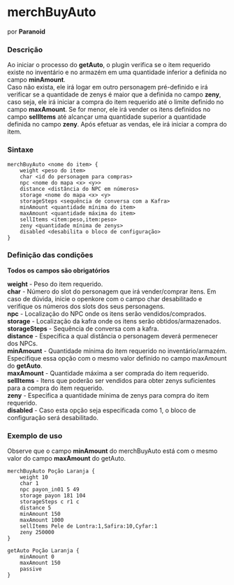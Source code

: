 # merchBuyAuto

por **Paranoid**

### Descrição

Ao iniciar o processo do **getAuto**, o plugin verifica se o item requerido existe no inventário e no armazém em uma quantidade inferior a definida no campo **minAmount**.  
Caso não exista, ele irá logar em outro personagem pré-definido e irá verificar se a quantidade de zenys é maior que a definida no campo **zeny**, caso seja, ele irá iniciar a compra do item requerido até o limite definido no campo **maxAmount**. Se for menor, ele irá vender os itens definidos no campo **sellItems** até alcançar uma quantidade superior a quantidade definida no campo **zeny**. Após efetuar as vendas, ele irá iniciar a compra do item.  



### Sintaxe
```
merchBuyAuto <nome do item> {
	weight <peso do item>
	char <id do personagem para compras>
	npc <nome do mapa <x> <y>>
	distance <distância do NPC em números>
	storage <nome do mapa <x> <y>
	storageSteps <sequência de conversa com a Kafra>
	minAmount <quantidade mínima do item>
	maxAmount <quantidade máxima do item>
	sellItems <item:peso,item:peso>
	zeny <quantidade mínima de zenys>
	disabled <desabilita o bloco de configuração>
}
```

### Definição das condições

**Todos os campos são obrigatórios**

**weight** - Peso do item requerido.  
**char** - Número do slot do personagem que irá vender/comprar itens. Em caso de dúvida, inicie o openkore com o campo char desabilitado e verifique os números dos slots dos seus personagens.  
**npc** - Localização do NPC onde os itens serão vendidos/comprados.  
**storage** - Localização da kafra onde os itens serão obtidos/armazenados.  
**storageSteps** - Sequência de conversa com a kafra.  
**distance** - Especifica a qual distância o personagem deverá permenecer dos NPCs.  
**minAmount** - Quantidade mínima do item requerido no inventário/armazém. Especifique essa opção com o mesmo valor definido no campo maxAmount do **getAuto**.  
**maxAmount** - Quantidade máxima a ser comprada do item requerido.  
**sellItems** - Itens que poderão ser vendidos para obter zenys suficientes para a compra do item requerido.  
**zeny** - Especifica a quantidade mínima de zenys para compra do item requerido.  
**disabled** - Caso esta opção seja especificada como 1, o bloco de configuração será desabilitado.  


### Exemplo de uso

Observe que o campo **minAmount** do merchBuyAuto está com o mesmo valor do campo **maxAmount** do getAuto.  

```
merchBuyAuto Poção Laranja {
	weight 10
	char 1
	npc payon_in01 5 49
	storage payon 181 104
	storageSteps c r1 c
	distance 5
	minAmount 150
	maxAmount 1000
	sellItems Pele de Lontra:1,Safira:10,Cyfar:1
	zeny 250000
}
```
```
getAuto Poção Laranja {
	minAmount 0
	maxAmount 150
	passive
}
```
